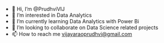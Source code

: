 - 👋 Hi, I’m @PrudhviVIJ
- 👀 I’m interested in Data Analytics
- 🌱 I’m currently learning Data Analytics with Power Bi
- 💞️ I’m looking to collaborate on Data Science related projects
- 📫 How to reach me vijayaraoprudhvi@gmail.com

<!---
PrudhviVIJ/PrudhviVIJ is a ✨ special ✨ repository because its `README.md` (this file) appears on your GitHub profile.
You can click the Preview link to take a look at your changes.
--->
